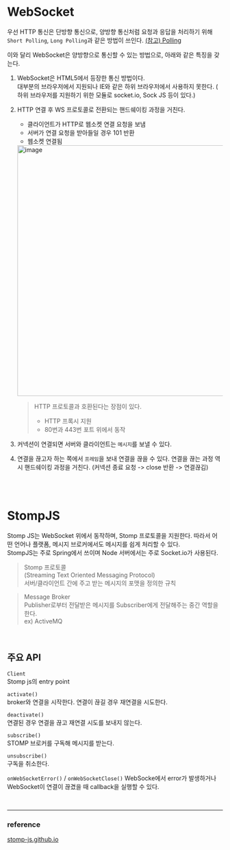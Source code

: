 # WebSocket

우선 HTTP 통신은 단방향 통신으로, 양방향 통신처럼 요청과 응답을 처리하기 위해 `Short Polling`, `Long Polling`과 같은 방법이 쓰인다. [(참고) Polling](https://github.com/imzeze/TIL/blob/master/Network/comet.md)

이와 달리 WebSocket은 양방향으로 통신할 수 있는 방법으로, 아래와 같은 특징을 갖는다.

1. WebSocket은 HTML5에서 등장한 통신 방법이다.  
   대부분의 브라우저에서 지원되나 IE와 같은 하위 브라우저에서 사용하지 못한다. ( 하위 브라우저를 지원하기 위한 모듈로 socket.io, Sock JS 등이 있다.)
2. HTTP 연결 후 WS 프로토콜로 전환되는 핸드쉐이킹 과정을 거친다.

   - 클라이언트가 HTTP로 웹소켓 연결 요청을 보냄
   - 서버가 연결 요청을 받아들일 경우 101 반환
   - 웹소켓 연결됨

   <img width="586" alt="image" src="https://github.com/imzeze/TIL/assets/67260437/0fe519ee-3b7e-47f1-94b9-414a682e84fa">

   > HTTP 프로토콜과 호환된다는 장점이 있다.
   >
   > - HTTP 프록시 지원
   > - 80번과 443번 포트 위에서 동작

3. 커넥션이 연결되면 서버와 클라이언트는 `메시지`를 보낼 수 있다.

4. 연결을 끊고자 하는 쪽에서 `프레임`을 보내 연결을 끊을 수 있다. 연결을 끊는 과정 역시 핸드쉐이킹 과정을 거친다. (커넥션 종료 요청 -> close 반환 -> 연결끊김)

<br />
<br />

# StompJS

Stomp JS는 WebSocket 위에서 동작하며, Stomp 프로토콜을 지원한다. 따라서 어떤 언어나 플랫폼, 메시지 브로커에서도 메시지를 쉽게 처리할 수 있다.  
StompJS는 주로 Spring에서 쓰이며 Node 서버에서는 주로 Socket.io가 사용된다.

> Stomp 프로토콜  
> (Streaming Text Oriented Messaging Protocol)  
> 서버/클라이언트 간에 주고 받는 메시지의 포맷을 정의한 규칙

> Message Broker  
> Publisher로부터 전달받은 메시지를 Subscriber에게 전달해주는 중간 역할을 한다.  
> ex) ActiveMQ

<br/>

## 주요 API

`Client`  
Stomp js의 entry point

`activate()`  
broker와 연결을 시작한다. 연결이 끊길 경우 재연결을 시도한다.

`deactivate()`  
연결된 경우 연결을 끊고 재연결 시도를 보내지 않는다.

`subscribe()`  
STOMP 브로커를 구독해 메시지를 받는다.

`unsubscribe()`  
구독을 취소한다.

`onWebSocketError()` / `onWebSocketClose()`
WebSocke에서 error가 발생하거나 WebSocket이 연결이 끊겼을 때 callback을 실행할 수 있다.

<br />

---

### reference

[stomp-js.github.io](https://stomp-js.github.io/)
